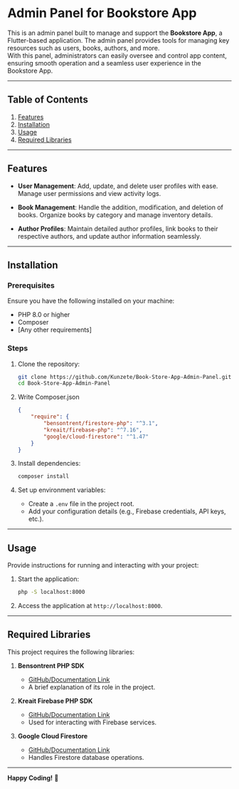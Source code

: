 # Admin Panel for Bookstore App

This is an admin panel built to manage and support the **Bookstore App**, a Flutter-based application. The admin panel provides tools for managing key resources such as users, books, authors, and more.  
With this panel, administrators can easily oversee and control app content, ensuring smooth operation and a seamless user experience in the Bookstore App.  

---

## Table of Contents

1. [Features](#features)
2. [Installation](#installation)
3. [Usage](#usage)
4. [Required Libraries](#required-libraries)

---

## Features

- **User Management**: Add, update, and delete user profiles with ease. Manage user permissions and view activity logs.  

- **Book Management**: Handle the addition, modification, and deletion of books. Organize books by category and manage inventory details.  

- **Author Profiles**: Maintain detailed author profiles, link books to their respective authors, and update author information seamlessly.  


---

## Installation

### Prerequisites

Ensure you have the following installed on your machine:
- PHP 8.0 or higher
- Composer
- [Any other requirements]

### Steps

1. Clone the repository:
    ```bash
    git clone https://github.com/Kunzete/Book-Store-App-Admin-Panel.git
    cd Book-Store-App-Admin-Panel
    ```

2. Write Composer.json
    ```json
    {
        "require": {
            "bensontrent/firestore-php": "^3.1",
            "kreait/firebase-php": "^7.16",
            "google/cloud-firestore": "^1.47"
        }
    }
    ```


3. Install dependencies:
    ```bash
    composer install
    ```

4. Set up environment variables:
   - Create a `.env` file in the project root.
   - Add your configuration details (e.g., Firebase credentials, API keys, etc.).

---

## Usage

Provide instructions for running and interacting with your project:

1. Start the application:
    ```bash
    php -S localhost:8000
    ```
2. Access the application at `http://localhost:8000`.

---

## Required Libraries

This project requires the following libraries:

1. **Bensontrent PHP SDK**  
   - [GitHub/Documentation Link](https://github.com/bensontrent/firestore-php)
   - A brief explanation of its role in the project.

2. **Kreait Firebase PHP SDK**  
   - [GitHub/Documentation Link](https://github.com/kreait/firebase-php)
   - Used for interacting with Firebase services.

3. **Google Cloud Firestore**  
   - [GitHub/Documentation Link](https://github.com/googleapis/google-cloud-php-firestore)
   - Handles Firestore database operations.

---

**Happy Coding!** 🎉
